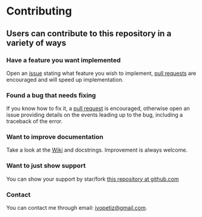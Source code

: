 # Contributing

## Users can contribute to this repository in a variety of ways

### Have a feature you want implemented

  Open an [issue](https://github.com/ivopetiz/crypto-algotrading/issues) stating what feature you wish to implement, [pull requests](https://github.com/ivopetiz/crypto-algotrading/pulls) are encouraged and will speed up implementation.   

### Found a bug that needs fixing

  If you know how to fix it, a [pull request](https://github.com/ivopetiz/crypto-algotrading/pulls) is encouraged, otherwise open an issue providing details on the events leading up to the bug, including a traceback of the error.  

### Want to improve documentation

  Take a look at the [Wiki](https://github.com/ivopetiz/crypto-algotrading/wiki) and docstrings. Improvement is always welcome.

### Want to just show support

  You can show your support by star/fork [this repository at github.com](https://github.com/ivopetiz/crypto-algotrading/)
  
### Contact

  You can contact me through email: ivopetiz@gmail.com.

